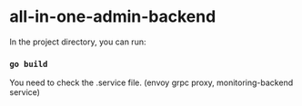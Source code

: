 # all-in-one-admin-backend

In the project directory, you can run:

### `go build`

You need to check the .service file. (envoy grpc proxy, monitoring-backend service)